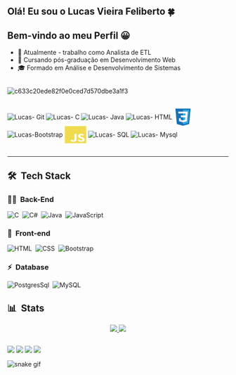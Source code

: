 ## Olá! Eu sou o Lucas Vieira Feliberto 🍀
## Bem-vindo ao meu Perfil 😀

- 🔭 Atualmente - trabalho como Analista de ETL
- 🌱 Cursando pós-graduação em Desenvolvimento Web
- 🎓 Formado  em Análise e Desenvolvimento de Sistemas

##
![c633c20ede82f0e0ced7d570dbe3a1f3]( https://user-images.githubusercontent.com/70382532/138322189-2db8df52-9dcb-40a0-88a8-c365466bd33d.gif)


<div style="display: inline_block"><br>
  <img align="center" alt="Lucas- Git" height="50" width="60"src="https://cdn.jsdelivr.net/gh/devicons/devicon/icons/git/git-plain-wordmark.svg" />
  <img align="center" alt="Lucas- C" height="40" width="50"src="https://cdn.jsdelivr.net/gh/devicons/devicon/icons/c/c-original.svg" />
  <img align="center" alt="Lucas- Java" height="40" width="50"src="https://cdn.jsdelivr.net/gh/devicons/devicon/icons/java/java-original-wordmark.svg" />         
  <img align="center" alt="Lucas- HTML" height="40" width="50"src="https://cdn.jsdelivr.net/gh/devicons/devicon/icons/html5/html5-original.svg" /> 
  <img align="center" alt="Lucas-CSS" height="40" width="40" src="https://raw.githubusercontent.com/devicons/devicon/master/icons/css3/css3-original.svg">
  <img align="center" alt="Lucas-Bootstrap" height="40" width="50" src="https://cdn.jsdelivr.net/gh/devicons/devicon/icons/bootstrap/bootstrap-original-wordmark.svg" />
  <img align="center" alt="Lucas-Js" height="40" width="50" src="https://raw.githubusercontent.com/devicons/devicon/master/icons/javascript/javascript-plain.svg">
  <img align="center" alt="Lucas- SQL" height="50" width="60"src="https://cdn.jsdelivr.net/gh/devicons/devicon/icons/postgresql/postgresql-original-wordmark.svg" />
  <img align="center" alt="Lucas- Mysql" height="50" width="60"src="https://cdn.jsdelivr.net/gh/devicons/devicon/icons/mysql/mysql-original-wordmark.svg" />
          
</div>

##

***
## 🛠 &nbsp;Tech Stack

### 👩‍💻 &nbsp;Back-End
![C](https://img.shields.io/badge/C-00599C?style=for-the-badge&logo=c&logoColor=white)&nbsp;
![C#](https://img.shields.io/badge/C%23-239120?style=for-the-badge&logo=c-sharp&logoColor=white)&nbsp;
![Java](https://img.shields.io/badge/Java-ED8B00?style=for-the-badge&logo=java&logoColor=white)&nbsp;
![JavaScript](https://img.shields.io/badge/-JavaScript-05122A?style=flat&logo=javascript)&nbsp;

### 🎨 &nbsp;Front-end
![HTML](https://img.shields.io/badge/-HTML-05122A?style=flat&logo=HTML5)&nbsp;
![CSS](https://img.shields.io/badge/-CSS-05122A?style=flat&logo=CSS3&logoColor=1572B6)&nbsp;
![Bootstrap](https://img.shields.io/badge/Bootstrap-563D7C?style=for-the-badge&logo=bootstrap&logoColor=white)&nbsp;

### ⚡ &nbsp;Database 
![PostgresSql](https://img.shields.io/badge/PostgreSQL-316192?style=for-the-badge&logo=postgresql&logoColor=white)&nbsp;
![MySQL](https://img.shields.io/badge/-MySQL-05122A?style=flat&logo=mysql)&nbsp;

## 📊 &nbsp;Stats

</div>
<div align="center">
  <a href="https://github.com/lucasvieirafelisberto">
  <img height="180em" src="https://github-readme-stats.vercel.app/api?username=lucasvieirafelisberto&show_icons=true&theme=dracula&include_all_commits=true&count_private=true"/>
  <img height="180em" src="https://github-readme-stats.vercel.app/api/top-langs/?username=lucasvieirafelisberto&layout=compact&langs_count=7&theme=dracula"/>
</div>

##
  <div>   
  <a href="lucasvieira.trabalhos@gmail.com" target="_blank"><img src="https://img.shields.io/badge/Gmail-D14836?style=for-the-badge&logo=gmail&logoColor=white"></a>
<a href="https://www.linkedin.com/in/lucas-vieira-felisberto-16babb1a0/" target="_blank"><img src="https://img.shields.io/badge/-LinkedIn-%230077B5?style=for-the-badge&logo=linkedin&logoColor=white" target="_blank"></a> 
<a href="https://www.facebook.com/profile.php?id=100004357899713" target="_blank"><img src="https://img.shields.io/badge/Facebook-1877F2?style=for-the-badge&logo=facebook&logoColor=white"_blank"></a>
<a href="https://www.instagram.com/lucas_fvieira/" target="_blank"><img src="https://img.shields.io/badge/-Instagram-%23E4405F?style=for-thebadge&logo=instagram&logoColor=white" target="_blank"></a>
      
  ![snake gif](https://github.com/lucasvieirafelisberto/lucasvieirafelisberto/blob/output/github-contribution-grid-snake.svg)
